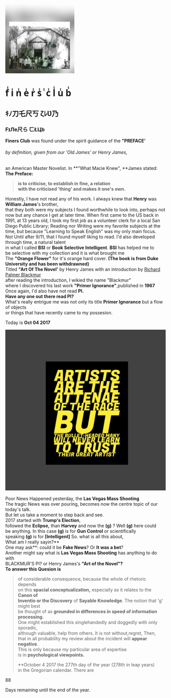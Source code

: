 ![](/assets/1481229413215.jpg)

# f̾ i̾ n̾ e̾ r̾ s̾ ̾ c̾ l̾ u̾ b̾

## ｷﾉ刀乇尺丂 ζﾚƲ乃

### FɪЛe尺ら ㄈŁЦb

**Finers Club** was found under the spirit guidance of the **"PREFACE'**

###### by definition, given from our 'Old James' or Henry James,

an American Master Novelist. In **"What Macie Knew", **James stated:  
**The Preface:**

> **is to criticise, to establish in fine, a relation  
>     with the criticised 'thing' and makes it one's own.**

Honestly, I have not read any of his work. I always knew that **Henry** was **William James**'s brother,  
 that they both were my subjects I found worthwhile to look into, perhaps not now but any chance I get at later time. When first came to the US back in 1991, at 13 years old, I took my first job as a volunteer clerk for a local San Diego Public Library; Reading nor Writing were my favorite subjects at the time, but because "Learning to Speak English" was my only main focus.  
  Not Until after 9/11, that I found myself liking to read. I'd also developed through time, a natural talent  
  in what I called **BSI** or **Book Selective Intelligent**. **BSI** has helped me to  
  be selective with my collection and it is what brought me  
  The **"Orange Flower"** for it's orange hard cover. **\(The book is from Duke University and has been withdrawned\)**  
  Titled **"Art Of The Novel'** by Henry James with an introduction by [Richard Palmer Blackmur](https://en.m.wikipedia.org/wiki/R._P._Blackmur)  
  after reading the introduction, I wikied the name "Blackmur"  
  where I discovered his last work **"Primer Ignorance"**,published in **1967**  
Once again, I'd also have not read **PI.**  
  **Have any one out there read PI?**  
What's really entrigue me was not only its title **Primer Ignorance** but a flow of objects  
or things that have recently came to my possesion.

Today is **Oct 04 2017**

![](/assets/PicsArt_10-07-11.50.10.jpg)

Poor News Happened yesterday, the **Las Vegas Mass Shooting**  
The tragic News was over pouring, becomes now the centre topic of our today's talk.  
 But let us take a moment to step back and see.  
 2017 started with **Trump's Election**,  
followed the **Eclipse,** than **Harvey** and now the **\(g\)** ? Well **\(g\)** here could  
be anything. In this case **\(g\)** is for **Gun Control** or scientifically  
speaking **\(g\)** is for **\[Intelligent\]** So. what is all this about,  
What am I really sayin?**  
One may ask**: could it be **Fake News**? Or **It was a bet**?  
  Another might say what is **Las Vegas Mass Shooting** has anything to do with  
 BLACKMUR'S PI? or Henry James's **"Art of the Novel"?**  
  **To answer this Quesion is**

> of considerable consequence, because the whole of rhetoric depends  
>       on this **spacial conceptualization,** especially as it relates to the **Canon of  
>         Inventio or the Discovery** of **Sayable Knowledge**. The notion that 'g' might best  
>        be thought of as **grounded in differences in speed of information processing.**  
>       One might established this singlehandedly and doggedly with only sporadic,  
>       although valuable, help from others. It is not without,regret, Then,  
>       that in all probability my review about the incident will **appear negative**.  
>       This is only because my particular area of expertise  
>     is in **psychological viewpoints.**
>
> \*\*October 4 2017 the 277th day of the year \(278th in leap years\)  
> in the Gregorian calendar. There are

88

Days remaining until the end of the year.


